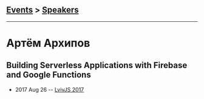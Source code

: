 ## [Events](../README.md) > [Speakers](../speakers.md)
---

# Артём Архипов

## Building Serverless Applications with Firebase and Google Functions
- 2017 Aug 26 -- [LvivJS 2017](https://www.youtube.com/watch?v=vhKlVh9EkFg&list=PLhWWkV_LkwjAmaxtXXwWmiSdHO9MVGLuG&index=6)    
